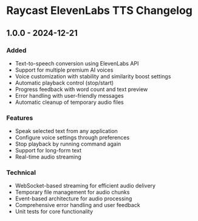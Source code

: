 # Raycast ElevenLabs TTS Changelog

## 1.0.0 - 2024-12-21

### Added
- Text-to-speech conversion using ElevenLabs API
- Support for multiple premium AI voices
- Voice customization with stability and similarity boost settings
- Automatic playback control (stop/start)
- Progress feedback with word count and text preview
- Error handling with user-friendly messages
- Automatic cleanup of temporary audio files

### Features
- Speak selected text from any application
- Configure voice settings through preferences
- Stop playback by running command again
- Support for long-form text
- Real-time audio streaming

### Technical
- WebSocket-based streaming for efficient audio delivery
- Temporary file management for audio chunks
- Event-based architecture for audio processing
- Comprehensive error handling and user feedback
- Unit tests for core functionality
